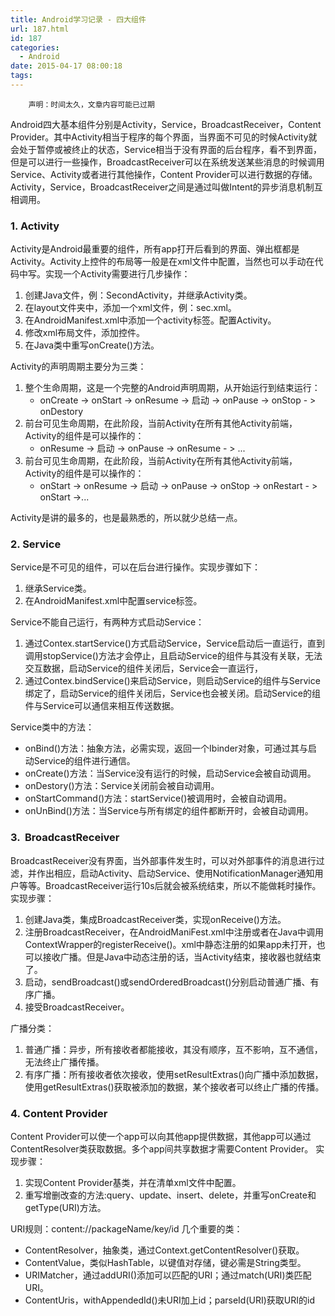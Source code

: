 ```yaml
---
title: Android学习记录 - 四大组件
url: 187.html
id: 187
categories:
  - Android
date: 2015-04-17 08:00:18
tags:
---
```


        声明：时间太久，文章内容可能已过期

Android四大基本组件分别是Activity，Service，BroadcastReceiver，Content Provider。其中Activity相当于程序的每个界面，当界面不可见的时候Activity就会处于暂停或被终止的状态，Service相当于没有界面的后台程序，看不到界面，但是可以进行一些操作，BroadcastReceiver可以在系统发送某些消息的时候调用Service、Activity或者进行其他操作，Content Provider可以进行数据的存储。Activity，Service，BroadcastReceiver之间是通过叫做Intent的异步消息机制互相调用。

### 1. Activity

Activity是Android最重要的组件，所有app打开后看到的界面、弹出框都是Activity。Activity上控件的布局等一般是在xml文件中配置，当然也可以手动在代码中写。实现一个Activity需要进行几步操作：

1.  创建Java文件，例：SecondActivity，并继承Activity类。
2.  在layout文件夹中，添加一个xml文件，例：sec.xml。
3.  在AndroidManifest.xml中添加一个activity标签。配置Activity。
4.  修改xml布局文件，添加控件。
5.  在Java类中重写onCreate()方法。

Activity的声明周期主要分为三类：

1.  整个生命周期，这是一个完整的Android声明周期，从开始运行到结束运行：
    *   onCreate -> onStart -> onResume -> 启动 -> onPause -> onStop - > onDestory
2.  前台可见生命周期，在此阶段，当前Activity在所有其他Activity前端，Activity的组件是可以操作的：
    *   onResume -> 启动 -> onPause -> onResume - > ...
3.  前台可见生命周期，在此阶段，当前Activity在所有其他Activity前端，Activity的组件是可以操作的：
    *   onStart -> onResume -> 启动 -> onPause -> onStop -> onRestart - > onStart ->...

Activity是讲的最多的，也是最熟悉的，所以就少总结一点。

### 2\. Service

Service是不可见的组件，可以在后台进行操作。实现步骤如下：

1.  继承Service类。
2.  在AndroidManifest.xml中配置service标签。

Service不能自己运行，有两种方式启动Service：

1.  通过Contex.startService()方式启动Service，Service启动后一直运行，直到调用stopService()方法才会停止，且启动Service的组件与其没有关联，无法交互数据，启动Service的组件关闭后，Service会一直运行，
2.  通过Contex.bindService()来启动Service，则启动Service的组件与Service绑定了，启动Service的组件关闭后，Service也会被关闭。启动Service的组件与Service可以通信来相互传送数据。

Service类中的方法：

*   onBind()方法：抽象方法，必需实现，返回一个Ibinder对象，可通过其与启动Service的组件进行通信。
*   onCreate()方法：当Service没有运行的时候，启动Service会被自动调用。
*   onDestory()方法：Service关闭前会被自动调用。
*   onStartCommand()方法：startService()被调用时，会被自动调用。
*   onUnBind()方法：当Service与所有绑定的组件都断开时，会被自动调用。

### 3\.  BroadcastReceiver

BroadcastReceiver没有界面，当外部事件发生时，可以对外部事件的消息进行过滤，并作出相应，启动Activity、启动Service、使用NotificationManager通知用户等等。BroadcastReceiver运行10s后就会被系统结束，所以不能做耗时操作。实现步骤：

1.  创建Java类，集成BroadcastReceiver类，实现onReceive()方法。
2.  注册BroadcastReceiver，在AndroidManiFest.xml中注册或者在Java中调用ContextWrapper的registerReceive()。xml中静态注册的如果app未打开，也可以接收广播。但是Java中动态注册的话，当Activity结束，接收器也就结束了。
3.  启动，sendBroadcast()或sendOrderedBroadcast()分别启动普通广播、有序广播。
4.  接受BroadcastReceiver。

广播分类：

1.  普通广播：异步，所有接收者都能接收，其没有顺序，互不影响，互不通信，无法终止广播传播。
2.  有序广播：所有接收者依次接收，使用setResultExtras()向广播中添加数据，使用getResultExtras()获取被添加的数据，某个接收者可以终止广播的传播。

### 4. Content Provider

Content Provider可以使一个app可以向其他app提供数据，其他app可以通过ContentResolver类获取数据。多个app间共享数据才需要Content Provider。 实现步骤：

1.  实现Content Provider基类，并在清单xml文件中配置。
2.  重写增删改查的方法:query、update、insert、delete，并重写onCreate和getType(URI)方法。

URI规则：content://packageName/key/id 几个重要的类：

*   ContentResolver，抽象类，通过Context.getContentResolver()获取。
*   ContentValue，类似HashTable，以键值对存储，键必需是String类型。
*   URIMatcher，通过addURI()添加可以匹配的URI；通过match(URI)类匹配URI。
*   ContentUris，withAppendedId()未URI加上id；parseId(URI)获取URI的id